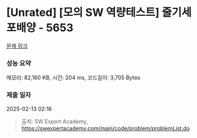 # [Unrated] [모의 SW 역량테스트] 줄기세포배양 - 5653 

[문제 링크](https://swexpertacademy.com/main/code/problem/problemDetail.do?contestProbId=AWXRJ8EKe48DFAUo) 

### 성능 요약

메모리: 82,160 KB, 시간: 204 ms, 코드길이: 3,705 Bytes

### 제출 일자

2025-02-13 02:16



> 출처: SW Expert Academy, https://swexpertacademy.com/main/code/problem/problemList.do